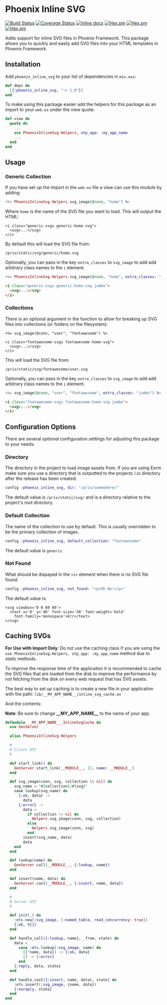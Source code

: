 # Phoenix Inline SVG

[![Build Status](https://travis-ci.org/nikkomiu/phoenix_inline_svg.svg?branch=master)](https://travis-ci.org/nikkomiu/phoenix_inline_svg)
[![Coverage Status](https://coveralls.io/repos/github/nikkomiu/phoenix_inline_svg/badge.svg?branch=master)](https://coveralls.io/github/nikkomiu/phoenix_inline_svg?branch=master)
[![Inline docs](http://inch-ci.org/github/nikkomiu/phoenix_inline_svg.svg)](http://inch-ci.org/github/nikkomiu/phoenix_inline_svg)
[![Hex.pm](https://img.shields.io/hexpm/dt/phoenix_inline_svg.svg)](https://hex.pm/packages/phoenix_inline_svg)
[![Hex.pm](https://img.shields.io/hexpm/v/phoenix_inline_svg.svg)](https://hex.pm/packages/phoenix_inline_svg)
[![Hex.pm](https://img.shields.io/hexpm/l/phoenix_inline_svg.svg)](https://hex.pm/packages/phoenix_inline_svg)

Adds support for inline SVG files in Phoenix Framework. This package
allows you to quickly and easily add SVG files into your HTML templates in Phoenix Framework.

## Installation

Add `phoenix_inline_svg` to your list of dependencies in `mix.exs`:

```elixir
def deps do
  [{:phoenix_inline_svg, "~> 1.0"}]
end
```

To make using this package easier add the helpers for this
package as an import to your `web.ex` under the view quote:

```elixir
def view do
  quote do
    ...
    use PhoenixInlineSvg.Helpers, otp_app: :my_app_name
    ...
  end
end
```

## Usage

### Generic Collection

If you have set up the import in the `web.ex` file a view can use
this module by adding:

```elixir
<%= PhoenixInlineSvg.Helpers.svg_image(@conn, "home") %>
```

Where `home` is the name of the SVG file you want to load.
This will output the HTML:

```
<i class="generic-svgs generic-home-svg">
  <svg>...</svg>
</i>
```

By default this will load the SVG file from:

```
/priv/static/svg/generic/home.svg
```

Optionally, you can pass in the key `extra_classes` to `svg_image` to add add
arbitrary class names to the `i` element.

```elixir
<%= PhoenixInlineSvg.Helpers.svg_image(@conn, "home", extra_classes: "jumbo") %>
```

```HTML
<i class="generic-svgs generic-home-svg jumbo">
  <svg>...</svg>
</i>
```

### Collections

There is an optional argument in the function to allow for breaking up
SVG files into collections (or folders on the filesystem):

```
<%= svg_image(@conn, "user", "fontawesome") %>
```

```
<i class="fontawesome-svgs fontawesome-home-svg">
  <svg>...</svg>
</i>
```

This will load the SVG file from:

```
/priv/static/svg/fontawesome/user.svg
```

Optionally, you can pass in the key `extra_classes` to `svg_image` to add add
arbitrary class names to the `i` element.

```elixir
<%= svg_image(@conn, "user", "fontawesome", extra_classes: "jumbo") %>
```

```HTML
<i class="fontawesome-svgs fontawesome-home-svg jumbo">
  <svg>...</svg>
</i>
```

## Configuration Options

There are several _optional_ configuration settings for adjusting
this package to your needs:

### Directory

The directory in the project to load image assets from. If you are using Exrm
make sure you use a directory that is outputted to the projects `lib` directory
after the release has been created.

```elixir
config :phoenix_inline_svg, dir: "/priv/somewhere/"
```

The default value is `/priv/static/svg/` and is a directory relative to the
project's root directory.

### Default Collection

The name of the collection to use by default. This is usually overridden to be
the primary collection of images.

```elixir
config :phoenix_inline_svg, default_collection: "fontawesome"
```

The default value is `generic`

### Not Found

What should be dispayed in the `<i>` element when there is no SVG file found.

```elixir
config :phoenix_inline_svg, not_found: "<p>Oh No!</p>"
```

The default value is:

```
<svg viewbox='0 0 60 60'>
  <text x='0' y='40' font-size='30' font-weight='bold'
    font-family='monospace'>Err</text>
</svg>
```

## Caching SVGs

**For Use with Import Only**: Do not use the caching class if you are using the
`use PhoenixInlineSvg.Helpers, otp_app: :my_app_name` method due to static methods.

To improve the response time of the applicaiton it is recommended to cache the SVG files
that are loaded from the disk to improve the performance by not fetching from the disk on
every web request that has SVG assets.

The best way to set up caching is to create a new file in your applicaiton with the path:
`lib/__MY_APP_NAME__/inline_svg_cache.ex`

And the contents:

**Note**: Be sure to change **\_\_MY_APP_NAME\_\_** to the name of your app.

```elixir
defmodule __MY_APP_NAME__.InlineSvgCache do
  use GenServer

  alias PhoenixInlineSvg.Helpers

  #
  # Client API
  #

  def start_link() do
    GenServer.start_link(__MODULE__, [], name: __MODULE__)
  end

  def svg_image(conn, svg, collection \\ nil) do
    svg_name = "#{collection}/#{svg}"
    case lookup(svg_name) do
      {:ok, data} ->
        data
      {:error} ->
        data =
          if collection != nil do
            Helpers.svg_image(conn, svg, collection)
          else
            Helpers.svg_image(conn, svg)
          end
        insert(svg_name, data)
        data
    end
  end

  def lookup(name) do
    GenServer.call(__MODULE__, {:lookup, name})
  end

  def insert(name, data) do
    GenServer.cast(__MODULE__, {:insert, name, data})
  end

  #
  # Server API
  #

  def init(_) do
    :ets.new(:svg_image, [:named_table, read_concurrency: true])
    {:ok, %{}}
  end

  def handle_call({:lookup, name}, _from, state) do
    data =
      case :ets.lookup(:svg_image, name) do
        [{^name, data}] -> {:ok, data}
        [] -> {:error}
      end
    {:reply, data, state}
  end

  def handle_cast({:insert, name, data}, state) do
    :ets.insert(:svg_image, {name, data})
    {:noreply, state}
  end
end
```
